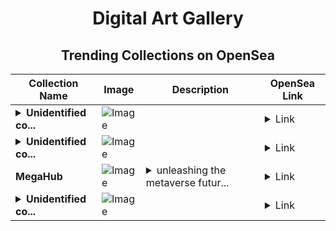<div align="center">

# Digital Art Gallery

## Trending Collections on OpenSea

| Collection Name                       | Image                                                                                     | Description                       | OpenSea Link                                                                                          |
|---------------------------------------|-------------------------------------------------------------------------------------------|-----------------------------------|--------------------------------------------------------------------------------------------------------|
| **<details><summary>Unidentified co...</summary>Unidentified contract 6887e885-9e97-45f2-9614-417640f6bb0c</details>** | ![Image](https://i.seadn.io/s/raw/files/654b7e9c6f93abe8d20f6c1ead4af558.png?w=500&auto=format?w=200&auto=format) |  | <details><summary>Link</summary>[Unidentified contract 6887e885-9e97-45f2-9614-417640f6bb0c](https://opensea.io/collection/unidentified-contract-6887e885-9e97-45f2-9614-4176)</details> |
| **<details><summary>Unidentified co...</summary>Unidentified contract 09b9a305-210f-40d2-a2bf-3e6484496aa7</details>** | ![Image](https://i.seadn.io/s/raw/files/654b7e9c6f93abe8d20f6c1ead4af558.png?w=500&auto=format?w=200&auto=format) |  | <details><summary>Link</summary>[Unidentified contract 09b9a305-210f-40d2-a2bf-3e6484496aa7](https://opensea.io/collection/unidentified-contract-09b9a305-210f-40d2-a2bf-3e64)</details> |
| **MegaHub** | ![Image](https://i.seadn.io/s/raw/files/52fdc2b55ee207c3db6991381a8ec412.jpg?w=500&auto=format?w=200&auto=format) | <details><summary>unleashing the metaverse futur...</summary>unleashing the metaverse future of finance</details> | <details><summary>Link</summary>[MegaHub](https://opensea.io/collection/megahub-5)</details> |
| **<details><summary>Unidentified co...</summary>Unidentified contract 13f8164a-436a-4a10-a3fd-94bcba0c83dc</details>** | ![Image](https://i.seadn.io/s/raw/files/654b7e9c6f93abe8d20f6c1ead4af558.png?w=500&auto=format?w=200&auto=format) |  | <details><summary>Link</summary>[Unidentified contract 13f8164a-436a-4a10-a3fd-94bcba0c83dc](https://opensea.io/collection/unidentified-contract-13f8164a-436a-4a10-a3fd-94bc)</details> |

</div>